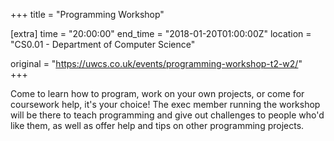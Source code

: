 +++
title = "Programming Workshop"

[extra]
time = "20:00:00"
end_time = "2018-01-20T01:00:00Z"
location = "CS0.01 - Department of Computer Science"

original = "https://uwcs.co.uk/events/programming-workshop-t2-w2/"    
+++

Come to learn how to program, work on your own projects, or come for coursework help, it's your choice\! The exec member running the workshop will be there to teach programming and give out challenges to people who'd like them, as well as offer help and tips on other programming projects.

